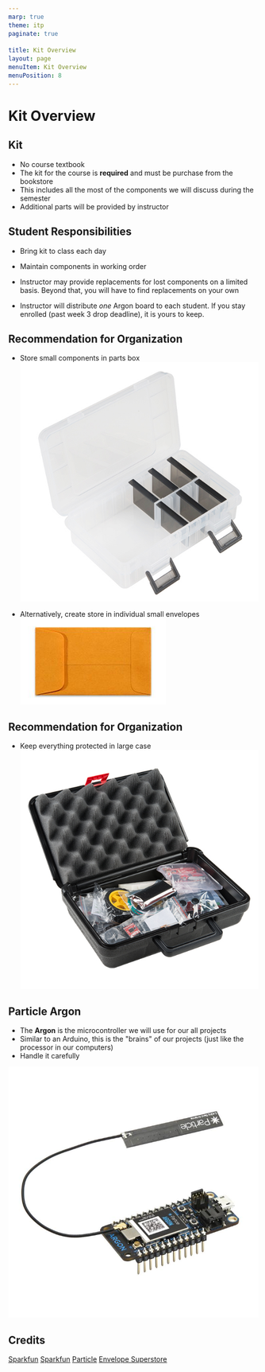 ```yaml
---
marp: true
theme: itp
paginate: true

title: Kit Overview
layout: page
menuItem: Kit Overview
menuPosition: 8
---
```



<!-- headingDivider: 2 -->

# Kit Overview



## Kit

- No course textbook
- The kit for the course is **required** and must be purchase from the bookstore
- This includes all the most of the components we will discuss during the semester
- Additional parts will be provided by instructor

## Student Responsibilities

- Bring kit to class each day

- Maintain components in working order

- Instructor may provide replacements for lost components on a limited basis. Beyond that, you will have to find replacements on your own
- Instructor will distribute *one* Argon board to each student. If you stay enrolled (past week 3 drop deadline), it is yours to keep. 

## Recommendation for Organization

- Store small components in parts box 
![width:300px](assets/13867-01a.jpg)

- Alternatively, create store in individual small envelopes ![width:200px](assets/md-5720202.jpg)

## Recommendation for Organization
- Keep everything protected in large case 
![width:300px](assets/SIK_V4-01.jpg)

## Particle Argon

- The **Argon** is the microcontroller we will use for our all projects
- Similar to an Arduino, this is the "brains" of our projects (just like the processor in our computers)
- Handle it carefully

![width:300px ](assets/Argon-Angled_750x750.jpg)

## Credits

[Sparkfun](https://www.sparkfun.com/products/13867)
[Sparkfun](https://www.sparkfun.com/products/14265)
[Particle](https://store.particle.io/products/argon)
[Envelope Superstore](https://www.envelopesuperstore.com/3-coin-envelopes-24lb-brown-kraft/sku-5720202)






